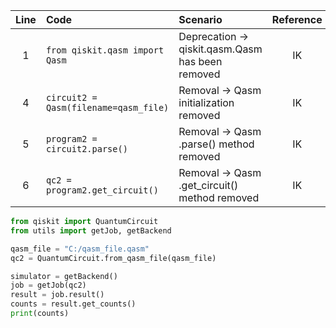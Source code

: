 | Line | Code | Scenario | Reference | Artifact | Refactoring |   
| :--: | :--- | :------- | :-------: | :------- | :---------- |
| 1 | `from qiskit.qasm import Qasm` | Deprecation -> qiskit.qasm.Qasm has been removed | IK | qiskit.qasm.Qasm | Use Qiskit QuantumCircuit.from_qasm_file(qasm_file) instead |
| 4 | `circuit2 = Qasm(filename=qasm_file)` | Removal -> Qasm initialization removed | IK | qiskit.qasm.Qasm | `qc2 = QuantumCircuit.from_qasm_file(qasm_file)` |
| 5 | `program2 = circuit2.parse()` | Removal -> Qasm .parse() method removed | IK | qiskit.qasm.Qasm.parse | Remove, handled by QuantumCircuit.from_qasm_file |
| 6 | `qc2 = program2.get_circuit()` | Removal -> Qasm .get_circuit() method removed | IK | qiskit.qasm.Qasm.get_circuit | Remove, handled by QuantumCircuit.from_qasm_file |

```python
from qiskit import QuantumCircuit
from utils import getJob, getBackend

qasm_file = "C:/qasm_file.qasm"
qc2 = QuantumCircuit.from_qasm_file(qasm_file)

simulator = getBackend()
job = getJob(qc2)
result = job.result()
counts = result.get_counts()
print(counts)
```